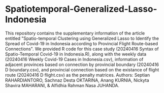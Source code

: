 # Spatiotemporal-Generalized-Lasso-Indonesia

This repository contains the supplementary information of the article entitled "Spatio-temporal Clustering using Generalized Lasso to Identify the Spread of Covid-19 in Indonesia according to Provincial Flight Route-based Connections". 
We provided R code for this case study (20240416 Syntax of Spatio-Temporal Covid-19 in Indonesia.R), along with the weekly data (20240416 Weekly Covid-19 Cases in Indonesia.csv), information of adjacent provinces based on connection by provincial boundary (20240416 D boundary.csv), and provincial connection based on the existance of flight route (20240416 D flight.csv) as the penalty matrices. 
Authors: Septian RAHARDIANTORO, Sachnaz Desta OKTARINA, Anang KURNIA, Nickyta Shavira MAHARANI, & Alfidhia Rahman Nasa JUHANDA.
